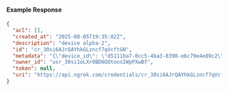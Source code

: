 <!-- Code generated for API Clients. DO NOT EDIT. -->

#### Example Response

```json
{
  "acl": [],
  "created_at": "2025-08-05T19:35:02Z",
  "description": "device alpha-2",
  "id": "cr_30si6AJrQAYhkGLzncf7qVcftGN",
  "metadata": "{\"device_id\": \"d5111ba7-0cc5-4ba3-8398-e6c79e4e89c2\"}",
  "owner_id": "usr_30si1oLXr0BD6OOtoosIWpPXwBf",
  "token": null,
  "uri": "https://api.ngrok.com/credentials/cr_30si6AJrQAYhkGLzncf7qVcftGN"
}
```
